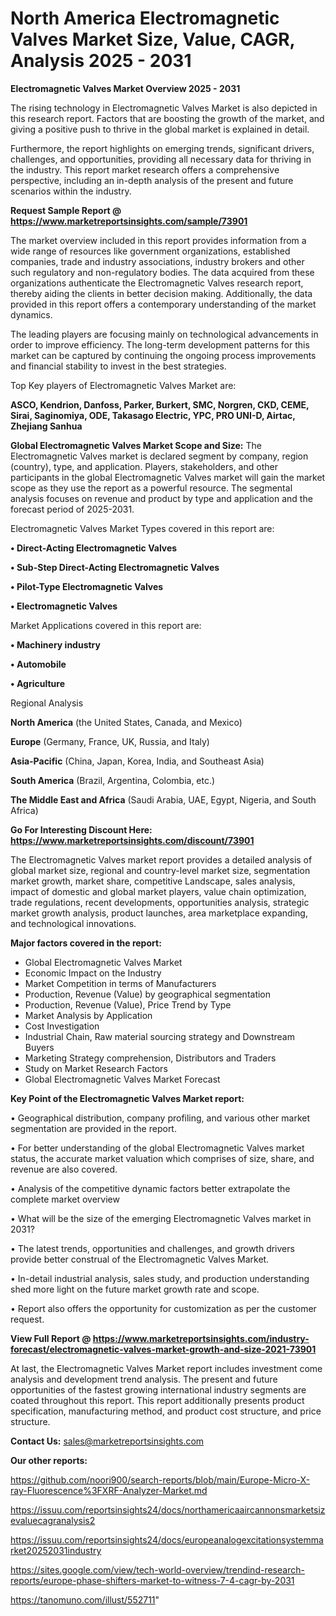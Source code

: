 # North America Electromagnetic Valves Market Size, Value, CAGR, Analysis 2025 - 2031

<Strong> Electromagnetic Valves Market Overview 2025 - 2031</strong>

The rising technology in Electromagnetic Valves Market is also depicted in this research report. Factors that are boosting the growth of the market, and giving a positive push to thrive in the global market is explained in detail.

Furthermore, the report highlights on emerging trends, significant drivers, challenges, and opportunities, providing all necessary data for thriving in the industry. This report market research offers a comprehensive perspective, including an in-depth analysis of the present and future scenarios within the industry.

<strong>Request Sample Report @ <a href=https://www.marketreportsinsights.com/sample/73901>https://www.marketreportsinsights.com/sample/73901</a></strong>

The market overview included in this report provides information from a wide range of resources like government organizations, established companies, trade and industry associations, industry brokers and other such regulatory and non-regulatory bodies. The data acquired from these organizations authenticate the Electromagnetic Valves research report, thereby aiding the clients in better decision making. Additionally, the data provided in this report offers a contemporary understanding of the market dynamics.

The leading players are focusing mainly on technological advancements in order to improve efficiency. The long-term development patterns for this market can be captured by continuing the ongoing process improvements and financial stability to invest in the best strategies.

Top Key players of Electromagnetic Valves Market are:

<strong>ASCO, Kendrion, Danfoss, Parker, Burkert, SMC, Norgren, CKD, CEME, Sirai, Saginomiya, ODE, Takasago Electric, YPC, PRO UNI-D, Airtac, Zhejiang Sanhua</strong>

<strong><b>Global Electromagnetic Valves Market Scope and Size:</b></strong>
The Electromagnetic Valves market is declared segment by company, region (country), type, and application. Players, stakeholders, and other participants in the global Electromagnetic Valves market will gain the market scope as they use the report as a powerful resource. The segmental analysis focuses on revenue and product by type and application and the forecast period of 2025-2031.

Electromagnetic Valves Market Types covered in this report are:

<strong>• Direct-Acting Electromagnetic Valves

• Sub-Step Direct-Acting Electromagnetic Valves

• Pilot-Type Electromagnetic Valves

• Electromagnetic Valves</strong>

Market Applications covered in this report are:

<strong>• Machinery industry

• Automobile

• Agriculture</strong> 

Regional Analysis

<strong>North America</strong> (the United States, Canada, and Mexico)

<strong>Europe</strong> (Germany, France, UK, Russia, and Italy)

<strong>Asia-Pacific</strong> (China, Japan, Korea, India, and Southeast Asia)

<strong>South America</strong> (Brazil, Argentina, Colombia, etc.)

<strong>The Middle East and Africa</strong> (Saudi Arabia, UAE, Egypt, Nigeria, and South Africa)

<strong>Go For Interesting Discount Here: <a href=https://www.marketreportsinsights.com/discount/73901>https://www.marketreportsinsights.com/discount/73901</a></strong>

The Electromagnetic Valves market report provides a detailed analysis of global market size, regional and country-level market size, segmentation market growth, market share, competitive Landscape, sales analysis, impact of domestic and global market players, value chain optimization, trade regulations, recent developments, opportunities analysis, strategic market growth analysis, product launches, area marketplace expanding, and technological innovations.

<strong><b>Major factors covered in the report:</b></strong>
<ul>
  <li>Global Electromagnetic Valves Market </li>
  <li>Economic Impact on the Industry</li>
  <li>Market Competition in terms of Manufacturers</li>
  <li>Production, Revenue (Value) by geographical segmentation</li>
  <li>Production, Revenue (Value), Price Trend by Type</li>
  <li>Market Analysis by Application</li>
  <li>Cost Investigation</li>
  <li>Industrial Chain, Raw material sourcing strategy and Downstream Buyers</li>
  <li>Marketing Strategy comprehension, Distributors and Traders</li>
  <li>Study on Market Research Factors</li>
  <li>Global Electromagnetic Valves Market Forecast</li>
</ul>

<strong><b>Key Point of the Electromagnetic Valves Market report:</b></strong>

• Geographical distribution, company profiling, and various other market segmentation are provided in the report.

• For better understanding of the global Electromagnetic Valves market status, the accurate market valuation which comprises of size, share, and revenue are also covered.

• Analysis of the competitive dynamic factors better extrapolate the complete market overview

• What will be the size of the emerging Electromagnetic Valves market in 2031?

• The latest trends, opportunities and challenges, and growth drivers provide better construal of the Electromagnetic Valves Market.

• In-detail industrial analysis, sales study, and production understanding shed more light on the future market growth rate and scope.

• Report also offers the opportunity for customization as per the customer request.

<strong><b>View Full Report @ <a href=https://www.marketreportsinsights.com/industry-forecast/electromagnetic-valves-market-growth-and-size-2021-73901>https://www.marketreportsinsights.com/industry-forecast/electromagnetic-valves-market-growth-and-size-2021-73901</a></b></strong>


At last, the Electromagnetic Valves Market report includes investment come analysis and development trend analysis. The present and future opportunities of the fastest growing international industry segments are coated throughout this report. This report additionally presents product specification, manufacturing method, and product cost structure, and price structure.

<strong>Contact Us:</strong>
sales@marketreportsinsights.com

<strong>Our other reports:</strong>

<a href=https://github.com/noori900/search-reports/blob/main/Europe-Micro-X-ray-Fluorescence%3FXRF-Analyzer-Market.md>https://github.com/noori900/search-reports/blob/main/Europe-Micro-X-ray-Fluorescence%3FXRF-Analyzer-Market.md</a>

<a href=https://issuu.com/reportsinsights24/docs/northamericaaircannonsmarketsizevaluecagranalysis2>https://issuu.com/reportsinsights24/docs/northamericaaircannonsmarketsizevaluecagranalysis2</a>

<a href=https://issuu.com/reportsinsights24/docs/europeanalogexcitationsystemmarket20252031industry>https://issuu.com/reportsinsights24/docs/europeanalogexcitationsystemmarket20252031industry</a>

<a href=https://sites.google.com/view/tech-world-overview/trendind-research-reports/europe-phase-shifters-market-to-witness-7-4-cagr-by-2031>https://sites.google.com/view/tech-world-overview/trendind-research-reports/europe-phase-shifters-market-to-witness-7-4-cagr-by-2031</a>

<a href=https://tanomuno.com/illust/552711>https://tanomuno.com/illust/552711</a>"

